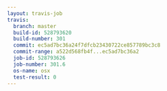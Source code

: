 ```yaml
---
layout: travis-job
travis:
  branch: master
  build-id: 528793620
  build-number: 301
  commit: ec5ad7bc36a24f7dfcb23430722ce857789bc3c8
  commit-range: a522d568fb4f...ec5ad7bc36a2
  job-id: 528793626
  job-number: 301.6
  os-name: osx
  test-result: 0
---
```

